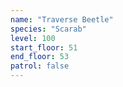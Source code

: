 ```yaml
---
name: "Traverse Beetle"
species: "Scarab"
level: 100
start_floor: 51
end_floor: 53
patrol: false
---
```

